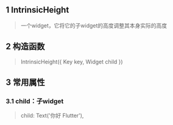 ## **1 IntrinsicHeight**
> 一个widget，它将它的子widget的高度调整其本身实际的高度

## **2 构造函数** 
> IntrinsicHeight({ 
>    Key key, 
>    Widget child 
> })

## **3 常用属性** 
### **3.1 child：子widget**
> child: Text('你好 Flutter'),